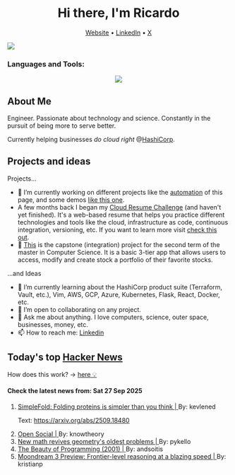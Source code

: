 
<!-- This is an HTML comment in your markdown file -->

<h1 align="center">Hi there, I'm Ricardo</h1>
<p align="center">
  <a href="https://ricardorompar.com" target="_blank">Website</a> •
  <a href="https://www.linkedin.com/in/ricardorompar/" target="_blank">LinkedIn</a> •
  <a href="https://twitter.com/ricardorompar" target="_blank">X</a>
</p>
<img src="https://badges.pufler.dev/visits/{ricardorompar}/{ricardorompar}"/>

<h3 align="left">Languages and Tools:</h3>
<p align="center">
  <a href="https://skillicons.dev" target="_blank">
    <img src="https://skillicons.dev/icons?i=terraform,aws,gcp,azure,git,python,kubernetes,react,js,docker,ubuntu" />
  </a>
</p>

<h2>About Me</h2>
Engineer. Passionate about technology and science. Constantly in the pursuit of being more to serve better.

Currently helping businesses <i>do cloud right</i> @<a href="https://github.com/hashicorp" target="_blank">HashiCorp</a>.

<h2>Projects and ideas</h2>
Projects...
<ul>
  <li>🔭 I’m currently working on different projects like the <a href="https://github.com/ricardorompar/ricardorompar/blob/main/automate.py">automation</a> of this page, and some demos <a href="https://github.com/ricardorompar/boundary-ansible-demo">like this one</a>.
  </li>

  <li >A few months back I began my <a href="https://github.com/ricardorompar/cloudResumeChallenge">Cloud Resume Challenge</a> (and haven't yet finished). It's a web-based resume that helps you practice different technologies and tools like the cloud, infrastructure as code, continuous integration, versioning, etc. If you want to learn more visit <a href="https://cloudresumechallenge.dev/docs/the-challenge/aws/" target="_blank">check this out</a>.
  </li>

  <li>🔭 <a href="https://github.com/ricardorompar/capstoneT2">This</a> is the capstone (integration) project for the second term of the master in Computer Science. It is a basic 3-tier app that allows users to access, modify and create stock a portfolio of their favorite stocks.
  </li>
</ul>
...and Ideas
<ul>
  <li>🌱 I’m currently learning about the HashiCorp product suite (Terraform, Vault, etc.), Vim, AWS, GCP, Azure, Kubernetes, Flask, React, Docker, etc.
  </li>
  <li>👯 I’m open to collaborating on any project.</li>
  <li>💬 Ask me about anything. I love computers, science, outer space, businesses, money, etc.</li>
  <li>📫 How to reach me: <a href="https://www.linkedin.com/in/ricardorompar/" target="_blank">Linkedin</a></li>
</ul>

<h2>Today's top <a href='https://news.ycombinator.com/' target="_blank">Hacker News</a></h2>
How does this work? -> <a href='./AUTOMATIC.md'>here 💡</a>

<h4>Check the latest news from: Sat 27 Sep 2025</h4>
<ol>
<li>
    <a href=https://github.com/apple/ml-simplefold target="_blank">
        SimpleFold: Folding proteins is simpler than you think |
    </a>
    By: kevlened
</li>

<p>
Text: <a href="https:&#x2F;&#x2F;arxiv.org&#x2F;abs&#x2F;2509.18480" rel="nofollow">https:&#x2F;&#x2F;arxiv.org&#x2F;abs&#x2F;2509.18480</a> </br>
</p>

<li>
    <a href=https://overreacted.io/open-social/ target="_blank">
        Open Social |
    </a>
    By: knowtheory
</li>

<li>
    <a href=https://www.quantamagazine.org/new-math-revives-geometrys-oldest-problems-20250926/ target="_blank">
        New math revives geometry's oldest problems |
    </a>
    By: pykello
</li>

<li>
    <a href=https://www.brynmawr.edu/inside/academic-information/departments-programs/computer-science/beauty-programming target="_blank">
        The Beauty of Programming (2001) |
    </a>
    By: andsoitis
</li>

<li>
    <a href=https://moondream.ai/blog/moondream-3-preview target="_blank">
        Moondream 3 Preview: Frontier-level reasoning at a blazing speed |
    </a>
    By: kristianp
</li>
</ol>